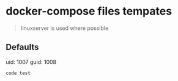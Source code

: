 # docker-compose files tempates
> linuxserver is used where possible
>

## Defaults

uid: 1007
guid: 1008

````shell
code test
````
